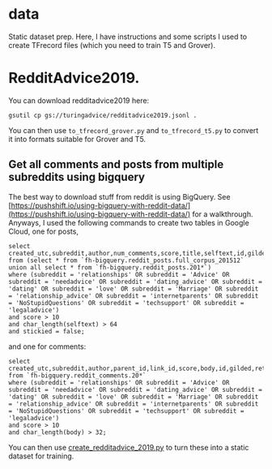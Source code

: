 # data

Static dataset prep. Here, I have instructions and some scripts I used to create TFrecord files (which you need to train T5 and Grover).

# RedditAdvice2019.

You can download redditadvice2019 here:

`gsutil cp gs://turingadvice/redditadvice2019.jsonl .`

You can then use `to_tfrecord_grover.py` and `to_tfrecord_t5.py` to convert it into formats suitable for Grover and T5.





## Get all comments and posts from multiple subreddits using bigquery

The best way to download stuff from reddit is using BigQuery. See [https://pushshift.io/using-bigquery-with-reddit-data/](https://pushshift.io/using-bigquery-with-reddit-data/) for a walkthrough. Anyways, I used the following commands to create two tables in Google Cloud, one for posts,
```
select created_utc,subreddit,author,num_comments,score,title,selftext,id,gilded,retrieved_on
from (select * from `fh-bigquery.reddit_posts.full_corpus_201512` union all select * from `fh-bigquery.reddit_posts.201*`)
where (subreddit = 'relationships' OR subreddit = 'Advice' OR subreddit = 'needadvice' OR subreddit = 'dating_advice' OR subreddit = 'dating' OR subreddit = 'love' OR subreddit = 'Marriage' OR subreddit = 'relationship_advice' OR subreddit = 'internetparents' OR subreddit = 'NoStupidQuestions' OR subreddit = 'techsupport' OR subreddit = 'legaladvice')
and score > 10
and char_length(selftext) > 64
and stickied = false;
```
and one for comments:
```
select created_utc,subreddit,author,parent_id,link_id,score,body,id,gilded,retrieved_on
from `fh-bigquery.reddit_comments.20*`
where (subreddit = 'relationships' OR subreddit = 'Advice' OR subreddit = 'needadvice' OR subreddit = 'dating_advice' OR subreddit = 'dating' OR subreddit = 'love' OR subreddit = 'Marriage' OR subreddit = 'relationship_advice' OR subreddit = 'internetparents' OR subreddit = 'NoStupidQuestions' OR subreddit = 'techsupport' OR subreddit = 'legaladvice')
and score > 10
and char_length(body) > 32;
```
You can then use [create_redditadvice_2019.py](create_redditadvice_2019.py) to turn these into a static dataset for training.
